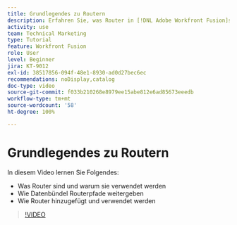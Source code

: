 ```yaml
---
title: Grundlegendes zu Routern
description: Erfahren Sie, was Router in [!DNL Adobe Workfront Fusion]sind und warum sie verwendet werden, wie Datenbündel Routerpfade weitergeben und wie Router hinzugefügt und verwendet werden.
activity: use
team: Technical Marketing
type: Tutorial
feature: Workfront Fusion
role: User
level: Beginner
jira: KT-9012
exl-id: 38517856-094f-48e1-8930-ad0d27bec6ec
recommendations: noDisplay,catalog
doc-type: video
source-git-commit: f033b210268e8979ee15abe812e6ad85673eeedb
workflow-type: tm+mt
source-wordcount: '58'
ht-degree: 100%

---
```


# Grundlegendes zu Routern

In diesem Video lernen Sie Folgendes:

* Was Router sind und warum sie verwendet werden
* Wie Datenbündel Routerpfade weitergeben
* Wie Router hinzugefügt und verwendet werden

>[!VIDEO](https://video.tv.adobe.com/v/335271/?quality=12&learn=on)
